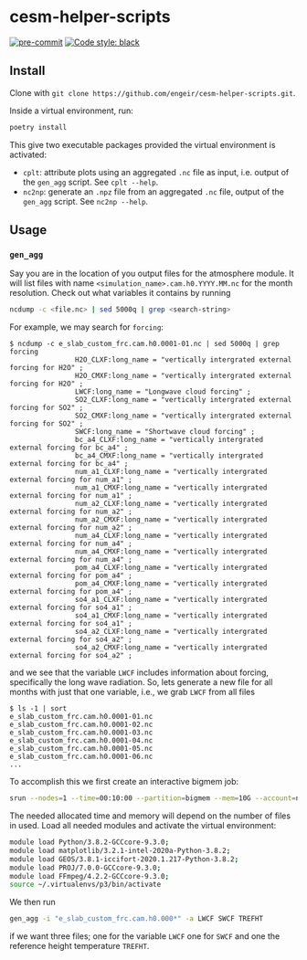 # cesm-helper-scripts

<!-- [![codecov](https://codecov.io/gh/engeir/volcano-cooking/branch/main/graph/badge.svg?token=8I5VE7LYA4)](https://codecov.io/gh/engeir/volcano-cooking) -->
[![pre-commit](https://img.shields.io/badge/pre--commit-enabled-brightgreen?logo=pre-commit&logoColor=white)](https://github.com/pre-commit/pre-commit)
[![Code style: black](https://img.shields.io/badge/code%20style-black-000000.svg)](https://github.com/psf/black)

## Install

Clone with `git clone https://github.com/engeir/cesm-helper-scripts.git`.

Inside a virtual environment, run:

```sh
poetry install
```

This give two executable packages provided the virtual environment is activated:

-   `cplt`: attribute plots using an aggregated `.nc` file as input, i.e. output of the
    `gen_agg` script. See `cplt --help`.
-   `nc2np`: generate an `.npz` file from an aggregated `.nc` file, output of the
    `gen_agg` script. See `nc2np --help`.

## Usage

### `gen_agg`

Say you are in the location of you output files for the atmosphere module. It will list
files with name `<simulation_name>.cam.h0.YYYY.MM.nc` for the month resolution. Check out
what variables it contains by running

```sh
ncdump -c <file.nc> | sed 5000q | grep <search-string>
```

For example, we may search for `forcing`:

```console
$ ncdump -c e_slab_custom_frc.cam.h0.0001-01.nc | sed 5000q | grep forcing
                H2O_CLXF:long_name = "vertically intergrated external forcing for H2O" ;
                H2O_CMXF:long_name = "vertically intergrated external forcing for H2O" ;
                LWCF:long_name = "Longwave cloud forcing" ;
                SO2_CLXF:long_name = "vertically intergrated external forcing for SO2" ;
                SO2_CMXF:long_name = "vertically intergrated external forcing for SO2" ;
                SWCF:long_name = "Shortwave cloud forcing" ;
                bc_a4_CLXF:long_name = "vertically intergrated external forcing for bc_a4" ;
                bc_a4_CMXF:long_name = "vertically intergrated external forcing for bc_a4" ;
                num_a1_CLXF:long_name = "vertically intergrated external forcing for num_a1" ;
                num_a1_CMXF:long_name = "vertically intergrated external forcing for num_a1" ;
                num_a2_CLXF:long_name = "vertically intergrated external forcing for num_a2" ;
                num_a2_CMXF:long_name = "vertically intergrated external forcing for num_a2" ;
                num_a4_CLXF:long_name = "vertically intergrated external forcing for num_a4" ;
                num_a4_CMXF:long_name = "vertically intergrated external forcing for num_a4" ;
                pom_a4_CLXF:long_name = "vertically intergrated external forcing for pom_a4" ;
                pom_a4_CMXF:long_name = "vertically intergrated external forcing for pom_a4" ;
                so4_a1_CLXF:long_name = "vertically intergrated external forcing for so4_a1" ;
                so4_a1_CMXF:long_name = "vertically intergrated external forcing for so4_a1" ;
                so4_a2_CLXF:long_name = "vertically intergrated external forcing for so4_a2" ;
                so4_a2_CMXF:long_name = "vertically intergrated external forcing for so4_a2" ;
```

and we see that the variable `LWCF` includes information about forcing, specifically the
long wave radiation. So, lets generate a new file for all months with just that one
variable, i.e., we grab `LWCF` from all files

```console
$ ls -1 | sort
e_slab_custom_frc.cam.h0.0001-01.nc
e_slab_custom_frc.cam.h0.0001-02.nc
e_slab_custom_frc.cam.h0.0001-03.nc
e_slab_custom_frc.cam.h0.0001-04.nc
e_slab_custom_frc.cam.h0.0001-05.nc
e_slab_custom_frc.cam.h0.0001-06.nc
...
```

To accomplish this we first create an interactive bigmem job:

```sh
srun --nodes=1 --time=00:10:00 --partition=bigmem --mem=10G --account=nn9817k --pty bash -i
```

The needed allocated time and memory will depend on the number of files in used. Load all
needed modules and activate the virtual environment:

```sh
module load Python/3.8.2-GCCcore-9.3.0;
module load matplotlib/3.2.1-intel-2020a-Python-3.8.2;
module load GEOS/3.8.1-iccifort-2020.1.217-Python-3.8.2;
module load PROJ/7.0.0-GCCcore-9.3.0;
module load FFmpeg/4.2.2-GCCcore-9.3.0;
source ~/.virtualenvs/p3/bin/activate
```

We then run

```sh
gen_agg -i "e_slab_custom_frc.cam.h0.000*" -a LWCF SWCF TREFHT
```

if we want three files; one for the variable `LWCF` one for `SWCF` and one the reference
height temperature `TREFHT`.
